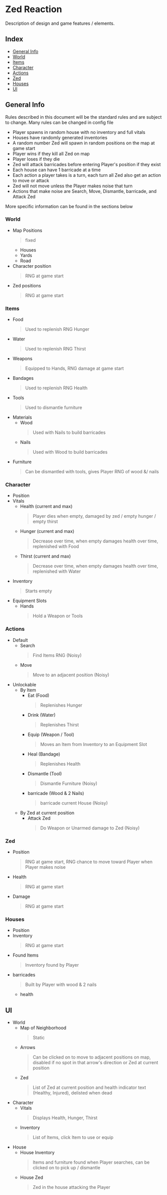 # Zed Reaction

Description of design and game features / elements.

## Index
- [General Info](#general-info)
- [World](#world)
- [Items](#items)
- [Character](#character)
- [Actions](#actions)
- [Zed](#zed)
- [Houses](#houses)
- [UI](#ui)

## General Info
Rules described in this document will be the standard rules and are subject to change. Many rules can be changed in config file

- Player spawns in random house with no inventory and full vitals
- Houses have randomly generated inventories
- A random number Zed will spawn in random positions on the map at game start
- Player wins if they kill all Zed on map
- Player loses if they die
- Zed will attack barricades before entering Player's position if they exist
- Each house can have 1 barricade at a time
- Each action a player takes is a turn, each turn all Zed also get an action to move or attack
- Zed will not move unless the Player makes noise that turn
- Actions that make noise are Search, Move, Dismantle, barricade, and Attack Zed

More specific information can be found in the sections below

### World
- Map Positions
  > fixed
  - Houses
  - Yards
  - Road
- Character position
  > RNG at game start
- Zed positions
  > RNG at game start

### Items
- Food
  > Used to replenish RNG Hunger
- Water
  > Used to replenish RNG Thirst
- Weapons
  > Equipped to Hands, RNG damage at game start
- Bandages
  > Used to replenish RNG Health
- Tools
  > Used to dismantle furniture
- Materials
  - Wood
    > Used with Nails to build barricades
  - Nails
    > Used with Wood to build barricades
- Furniture
  > Can be dismantled with tools, gives Player RNG of wood &/ nails

### Character
- Position
- Vitals
  - Health (current and max)
    > Player dies when empty, damaged by zed / empty hunger / empty thirst
  - Hunger (current and max)
    > Decrease over time, when empty damages health over time, replenished with Food
  - Thirst (current and max)
    > Decrease over time, when empty damages health over time, replenished with Water
- Inventory
  > Starts empty
- Equipment Slots
  - Hands
    > Hold a Weapon or Tools

### Actions
  - Default
    - Search
      > Find Items RNG (Noisy)
    - Move
      > Move to an adjacent position (Noisy)
  - Unlockable
    - By Item
      - Eat (Food)
        > Replenishes Hunger
      - Drink (Water)
        > Replenishes Thirst
      - Equip (Weapon / Tool)
        > Moves an Item from Inventory to an Equipment Slot
      - Heal (Bandage)
        > Replenishes Health
      - Dismantle (Tool)
        > Dismantle Furniture (Noisy)
      - barricade (Wood & 2 Nails)
        > barricade current House (Noisy)
    - By Zed at current position
      - Attack Zed
        > Do Weapon or Unarmed damage to Zed (Noisy)

### Zed
- Position
  > RNG at game start, RNG chance to move toward Player when Player makes noise
- Health
  > RNG at game start
- Damage
  > RNG at game start

### Houses
- Position
- Inventory
  > RNG at game start
- Found Items
  > Inventory found by Player
- barricades
  > Built by Player with wood & 2 nails
  - health

## UI
- World
  - Map of Neighborhood
    > Static
  - Arrows
    > Can be clicked on to move to adjacent positions on map, disabled if no spot in that arrow's direction or Zed at current position
  - Zed
    > List of Zed at current position and health indicator text (Healthy, Injured), delisted when dead
- Character
  - Vitals
    > Displays Health, Hunger, Thirst
  - Inventory
    > List of Items, click Item to use or equip
- House
  - House Inventory
    > Items and furniture found when Player searches, can be clicked on to pick up / dismantle
  - House Zed
    > Zed in the house attacking the Player
